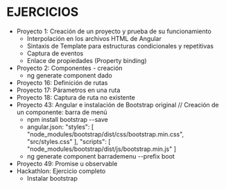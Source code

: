 # EJERCICIOS

- Proyecto 1: Creación de un proyecto y prueba de su funcionamiento 
    * Interpolación en los archivos HTML de Angular
    * Sintaxis de Template para estructuras condicionales y repetitivas
    * Captura de eventos
    * Enlace de propiedades (Property binding)
- Proyecto 2: Componentes - creación
    * ng generate component dado
- Proyecto 16: Definición de rutas
- Proyecto 17: Párametros en una ruta
- Proyecto 18: Captura de ruta no existente
- Proyecto 43: Angular e instalación de Bootstrap original // Creación de un componente: barra de menú
    * npm install bootstrap --save
    * angular.json:
     "styles": [
        "node_modules/bootstrap/dist/css/bootstrap.min.css",
        "src/styles.css"
      ],
      "scripts": [
        "node_modules/bootstrap/dist/js/bootstrap.min.js"
      ]
    * ng generate component barrademenu --prefix boot
- Proyecto 49: Promise u observable
- Hackathlon: Ejercicio completo
    * Instalar bootstrap
    